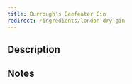 ```yaml
---
title: Burrough's Beefeater Gin
redirect: /ingredients/london-dry-gin
---
```


## Description

## Notes

